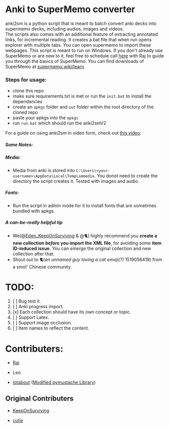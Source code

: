 # Anki to SuperMemo converter
  anki2sm is a python script that is meant to batch convert anki decks into supermemo decks, including audios, images and videos.   
  The scripts also comes with an additional feature of extracting annotated links, for incremental reading. It creates a bat file that when run opens explorer with multiple tabs. You can open supermemo to import these webpages.
  This script is meant to run on Windows. If you don't already use SuperMemo or are new to it, feel free to schedule call [here]( https://calendly.com/test0009/raj) with Raj to guide you through the basics of SuperMemo. You can find downloads of SuperMemo at [supermemo.wiki/learn](supermemo.wiki/learn]). 
  
### Steps for usage:
- clone this repo
- make sure requirements.txt is met or run the ```init.bat``` to install the dependancies
- create an ```apkgs``` folder and ```out``` folder within the root directory of the cloned repo
- paste your apkgs into the ```apkgs```
- run ```run.bat``` which should run the anki2smV2

For a guide on using anki2sm in video form, check out [this video](https://www.youtube.com/watch?v=j6dmQHMGTJs).

##### Some Notes:
  ##### Media:
   - Media from anki is stored into ```C:\Users\<your-username>\AppData\Local\Temp\smmedia```. You donot need to create the directory the script creates it. Tested with images and audio. 
  ##### Fonts:
   - Run the script in admin mode for it to install fonts that are sometimes bundled with apkgs.
  ##### A can-be-really helpful tip
   - We(@[Eden_KeepOnSurviving](https://github.com/KeepOnSurviving) & @🐈) highly recommend you **create a new collection *before* you import the XML file**, for avoiding some **item ID-induced issue**. You can *emerge* the original collection and new collection after that.
   - Shout out to 🐈(*an unnamed guy loving a cat emoji(?)* 1519056419) from a smol' Chinese community.
# TODO: 
  1) [ ] Bug test it.
  2) [ ] Anki progress import.
  3) [x] Each collection should have its own concept or topic.
  4) [ ] Support Latex.
  5) [ ] Support image occlusion. 
  6) [ ] Item names to reflect the content.


# Contributers:
 - [Raj](https://github.com/rajlego)
 
 - Leo

- [lotabout](https://github.com/lotabout/) ([Modified pymustache Library](https://github.com/lotabout/pymustache/blob/master/pymustache/mustache.py))

 ## Original Contributers 

- [KeepOnSurviving](https://github.com/KeepOnSurviving)

- [cutie](https://github.com/cutie)


